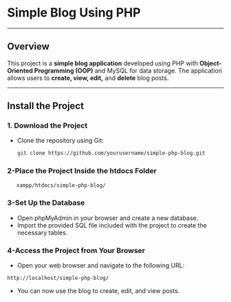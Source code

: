 # **Simple Blog Using PHP**

---

## **Overview**

This project is a **simple blog application** developed using PHP with **Object-Oriented Programming (OOP)** and MySQL for data storage. The application allows users to **create, view, edit,** and **delete** blog posts.

---

## **Install the Project**

### **1. Download the Project**

- Clone the repository using Git:
  ```bash
  git clone https://github.com/yourusername/simple-php-blog.git
  ```
### **2-Place the Project Inside the htdocs Folder**
```bash
   xampp/htdocs/simple-php-blog/
``` 
### **3-Set Up the Database**
- Open phpMyAdmin in your browser and create a new database.
- Import the provided SQL file included with the project to create the necessary tables.
### **4-Access the Project from Your Browser**
- Open your web browser and navigate to the following URL:
```
http://localhost/simple-php-blog/
```
- You can now use the blog to create, edit, and view posts.
